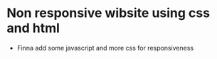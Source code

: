 # Non responsive wibsite using css and html

- Finna add some javascript and more css for responsiveness